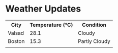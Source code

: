 # Weather Updates

<!-- WEATHER-UPDATE-START -->
<table><tr><th>City</th><th>Temperature (°C)</th><th>Condition</th></tr><tr><td>Valsad</td><td>28.1</td><td>Cloudy</td></tr><tr><td>Boston</td><td>15.3</td><td>Partly Cloudy</td></tr><tr><td></td><td></td><td></td></tr></table>
<!-- WEATHER-UPDATE-END -->
